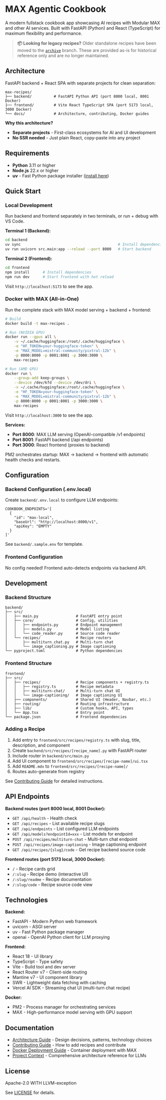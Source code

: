 # MAX Agentic Cookbook

A modern fullstack cookbook app showcasing AI recipes with Modular MAX and other AI services. Built with FastAPI (Python) and React (TypeScript) for maximum flexibility and performance.

> **📦 Looking for legacy recipes?** Older standalone recipes have been moved to the [`archive`](https://github.com/modular/max-agentic-cookbook/tree/archive) branch. These are provided as-is for historical reference only and are no longer maintained.

## Architecture

FastAPI backend + React SPA with separate projects for clean separation:

```
max-recipes/
├── backend/          # FastAPI Python API (port 8000 local, 8001 Docker)
├── frontend/         # Vite React TypeScript SPA (port 5173 local, 3000 Docker)
└── docs/             # Architecture, contributing, Docker guides
```

**Why this architecture?**

-   **Separate projects** - First-class ecosystems for AI and UI development
-   **No SSR needed** - Just plain React, copy-paste into any project

## Requirements

-   **Python** 3.11 or higher
-   **Node.js** 22.x or higher
-   **uv** - Fast Python package installer ([install here](https://github.com/astral-sh/uv))

## Quick Start

### Local Development

Run backend and frontend separately in two terminals, or run + debug with VS Code.

**Terminal 1 (Backend):**

```bash
cd backend
uv sync                                            # Install dependencies
uv run uvicorn src.main:app --reload --port 8000   # Start backend
```

**Terminal 2 (Frontend):**

```bash
cd frontend
npm install      # Install dependencies
npm run dev      # Start frontend with hot reload
```

Visit `http://localhost:5173` to see the app.

### Docker with MAX (All-in-One)

Run the complete stack with MAX model serving + backend + frontend:

```bash
# Build
docker build -t max-recipes .

# Run (NVIDIA GPU)
docker run --gpus all \
    -v ~/.cache/huggingface:/root/.cache/huggingface \
    -e "HF_TOKEN=your-huggingface-token" \
    -e "MAX_MODEL=mistral-community/pixtral-12b" \
    -p 8000:8000 -p 8001:8001 -p 3000:3000 \
    max-recipes

# Run (AMD GPU)
docker run \
    --group-add keep-groups \
    --device /dev/kfd --device /dev/dri \
    -v ~/.cache/huggingface:/root/.cache/huggingface \
    -e "HF_TOKEN=your-huggingface-token" \
    -e "MAX_MODEL=mistral-community/pixtral-12b" \
    -p 8000:8000 -p 8001:8001 -p 3000:3000 \
    max-recipes
```

Visit `http://localhost:3000` to see the app.

**Services:**

-   **Port 8000**: MAX LLM serving (OpenAI-compatible /v1 endpoints)
-   **Port 8001**: FastAPI backend (/api endpoints)
-   **Port 3000**: React frontend (proxies to backend)

PM2 orchestrates startup: MAX → backend → frontend with automatic health checks and restarts.

## Configuration

### Backend Configuration (.env.local)

Create `backend/.env.local` to configure LLM endpoints:

```env
COOKBOOK_ENDPOINTS='[
  {
    "id": "max-local",
    "baseUrl": "http://localhost:8000/v1",
    "apiKey": "EMPTY"
  }
]'
```

See `backend/.sample.env` for template.

### Frontend Configuration

No config needed! Frontend auto-detects endpoints via backend API.

## Development

### Backend Structure

```
backend/
├── src/
│   ├── main.py                 # FastAPI entry point
│   ├── core/                   # Config, utilities
│   │   ├── endpoints.py        # Endpoint management
│   │   ├── models.py           # Model listing
│   │   └── code_reader.py      # Source code reader
│   └── recipes/                # Recipe routers
│       ├── multiturn_chat.py   # Multi-turn chat
│       └── image_captioning.py # Image captioning
└── pyproject.toml              # Python dependencies
```

### Frontend Structure

```
frontend/
├── src/
│   ├── recipes/                # Recipe components + registry.ts
│   │   ├── registry.ts         # Recipe metadata
│   │   ├── multiturn-chat/     # Multi-turn chat UI
│   │   └── image-captioning/   # Image captioning UI
│   ├── components/             # Shared UI (Header, Navbar, etc.)
│   ├── routing/                # Routing infrastructure
│   ├── lib/                    # Custom hooks, API, types
│   └── App.tsx                 # Entry point
└── package.json                # Frontend dependencies
```

### Adding a Recipe

1. Add entry to `frontend/src/recipes/registry.ts` with slug, title, description, and component
2. Create `backend/src/recipes/[recipe_name].py` with FastAPI router
3. Include router in `backend/src/main.py`
4. Add UI component to `frontend/src/recipes/[recipe-name]/ui.tsx`
5. Add `README.mdx` to `frontend/src/recipes/[recipe-name]/`
6. Routes auto-generate from registry

See [Contributing Guide](docs/contributing.md) for detailed instructions.

## API Endpoints

**Backend routes (port 8000 local, 8001 Docker):**

-   `GET /api/health` - Health check
-   `GET /api/recipes` - List available recipe slugs
-   `GET /api/endpoints` - List configured LLM endpoints
-   `GET /api/models?endpointId=xxx` - List models for endpoint
-   `POST /api/recipes/multiturn-chat` - Multi-turn chat endpoint
-   `POST /api/recipes/image-captioning` - Image captioning endpoint
-   `GET /api/recipes/{slug}/code` - Get recipe backend source code

**Frontend routes (port 5173 local, 3000 Docker):**

-   `/` - Recipe cards grid
-   `/:slug` - Recipe demo (interactive UI)
-   `/:slug/readme` - Recipe documentation
-   `/:slug/code` - Recipe source code view

## Technologies

**Backend:**

-   FastAPI - Modern Python web framework
-   uvicorn - ASGI server
-   uv - Fast Python package manager
-   openai - OpenAI Python client for LLM proxying

**Frontend:**

-   React 18 - UI library
-   TypeScript - Type safety
-   Vite - Build tool and dev server
-   React Router v7 - Client-side routing
-   Mantine v7 - UI component library
-   SWR - Lightweight data fetching with caching
-   Vercel AI SDK - Streaming chat UI (multi-turn chat recipe)

**Docker:**

-   PM2 - Process manager for orchestrating services
-   MAX - High-performance model serving with GPU support

## Documentation

-   [Architecture Guide](docs/architecture.md) - Design decisions, patterns, technology choices
-   [Contributing Guide](docs/contributing.md) - How to add recipes and contribute
-   [Docker Deployment Guide](docs/docker.md) - Container deployment with MAX
-   [Project Context](.claude/project-context.md) - Comprehensive architecture reference for LLMs

## License

Apache-2.0 WITH LLVM-exception

See [LICENSE](LICENSE) for details.
